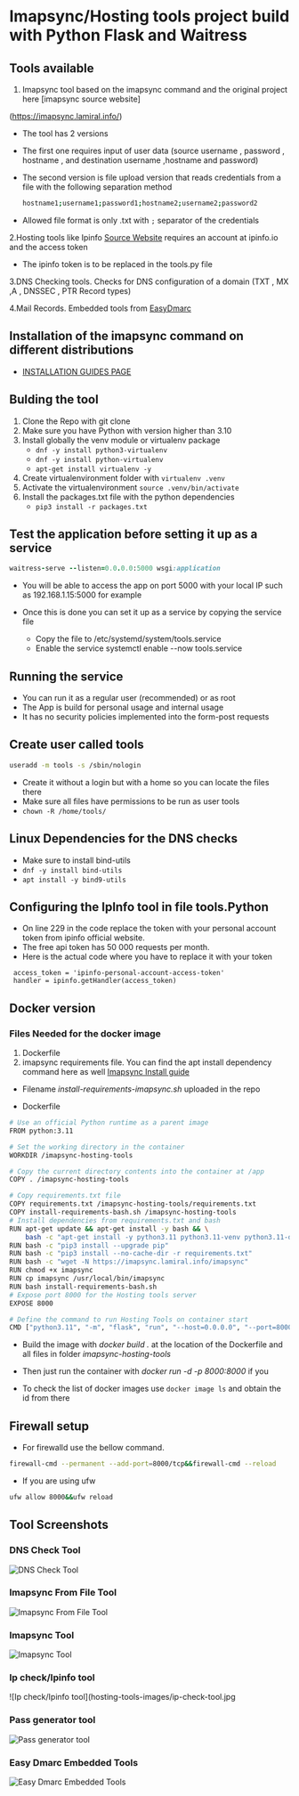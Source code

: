 # Imapsync/Hosting tools project build with Python Flask and Waitress

## Tools available

1. Imapsync tool based on the imapsync command and the original project here [imapsync source website]

(<https://imapsync.lamiral.info/>)

- The tool has 2 versions

- The first one requires input of user data (source username , password , hostname , and destination username ,hostname and password)

- The second version is file upload version that reads credentials from a file with the following separation method

   ``` bash
   hostname1;username1;password1;hostname2;username2;password2
   ```

- Allowed file format is only .txt with `;` separator of the credentials

2.Hosting tools like Ipinfo [Source Website](https://ipinfo.io/) requires an account at ipinfo.io and the access token

- The ipinfo token is to be replaced in the tools.py file

3.DNS Checking tools. Checks for DNS configuration of a domain (TXT , MX ,A , DNSSEC , PTR Record types)

4.Mail Records. Embedded tools from [EasyDmarc](easydmarc.com)

## Installation of the imapsync command on different distributions

- [INSTALLATION GUIDES PAGE](https://imapsync.lamiral.info/#install)

## Bulding the tool

1. Clone the Repo with git clone
2. Make sure you have Python with version higher than 3.10
3. Install globally the venv module or virtualenv package
   - `dnf -y install python3-virtualenv`
   - `dnf -y install python-virtualenv`
   - `apt-get install virtualenv -y`
4. Create virtualenvironment folder with `virtualenv .venv`
5. Activate the virtualenvironment `source .venv/bin/activate`
6. Install the packages.txt file with the python dependencies
   - `pip3 install -r packages.txt`

## Test the application before setting it up as a service

```ruby
waitress-serve --listen=0.0.0.0:5000 wsgi:application
```

- You will be able to access the app on port 5000 with your local IP such as 192.168.1.15:5000 for example

- Once this is done you can set it up as a service by copying the service file
  - Copy the file to /etc/systemd/system/tools.service
  - Enable the service systemctl enable --now tools.service

## Running the service

- You can run it as a regular user (recommended) or as root
- The App is build for personal usage and internal usage
- It has no security policies implemented into the form-post requests

## Create user called tools

```bash
useradd -m tools -s /sbin/nologin

```

- Create it without a login but with a home so you can locate the files there
- Make sure all files have permissions to be run as user tools
- `chown -R /home/tools/`

## Linux Dependencies for the DNS checks

- Make sure to install bind-utils
- `dnf -y install bind-utils`
- `apt install -y bind9-utils`

## Configuring the IpInfo tool in file tools.Python

- On line 229 in the code replace the token with your personal account token from ipinfo official website.
- The free api token has 50 000 requests per month.
- Here is the actual code where you have to replace it with your token

```pythons
 access_token = 'ipinfo-personal-account-access-token'
 handler = ipinfo.getHandler(access_token)
```

## Docker version

### Files Needed for the docker image

1. Dockerfile
2. imapsync requirements file. You can find the apt install dependency command here as well [Imapsync Install guide](https://imapsync.lamiral.info/INSTALL.d/INSTALL.Debian.txt)

- Filename *install-requirements-imapsync.sh* uploaded in the repo

- Dockerfile

```bash
# Use an official Python runtime as a parent image
FROM python:3.11

# Set the working directory in the container
WORKDIR /imapsync-hosting-tools

# Copy the current directory contents into the container at /app
COPY . /imapsync-hosting-tools

# Copy requirements.txt file
COPY requirements.txt /imapsync-hosting-tools/requirements.txt
COPY install-requirements-bash.sh /imapsync-hosting-tools
# Install dependencies from requirements.txt and bash
RUN apt-get update && apt-get install -y bash && \
    bash -c "apt-get install -y python3.11 python3.11-venv python3.11-dev wget"
RUN bash -c "pip3 install --upgrade pip"
RUN bash -c "pip3 install --no-cache-dir -r requirements.txt"
RUN bash -c "wget -N https://imapsync.lamiral.info/imapsync"
RUN chmod +x imapsync
RUN cp imapsync /usr/local/bin/imapsync
RUN bash install-requirements-bash.sh
# Expose port 8000 for the Hosting tools server
EXPOSE 8000

# Define the command to run Hosting Tools on container start
CMD ["python3.11", "-m", "flask", "run", "--host=0.0.0.0", "--port=8000"]
```

- Build the image with *docker build .* at the location of the Dockerfile and all files in folder *imapsync-hosting-tools*

- Then just run the container with *docker run -d -p 8000:8000 <Docker-Image-ID>* if you
- To check the list of docker images use `docker image ls` and obtain the id from there

## Firewall setup

- For firewalld use the bellow command.

```bash
firewall-cmd --permanent --add-port=8000/tcp&&firewall-cmd --reload

```

- If you are using ufw

```bash
ufw allow 8000&&ufw reload
```

## Tool Screenshots

### DNS Check Tool

![DNS Check Tool](hosting-tools-images/dns-tool.jpg)

### Imapsync From File Tool

![Imapsync From File Tool](hosting-tools-images/imapsync-from-file.jpg)

### Imapsync Tool

![Imapsync Tool](hosting-tools-images/imapsync.jpg)

### Ip check/Ipinfo tool

![Ip check/Ipinfo tool](hosting-tools-images/ip-check-tool.jpg

### Pass generator tool

![Pass generator tool](hosting-tools-images/password-gen-tool.jpg)

### Easy Dmarc Embedded Tools

![Easy Dmarc Embedded Tools](hosting-tools-images/easydmarc-tools.jpg)
